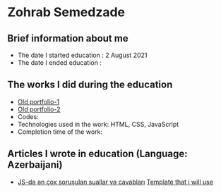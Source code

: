 # Zohrab Semedzade
## Brief information about me
- The date I started education : 2 August 2021
- The date I ended education : 
## The works I did during the education
- [Old portfolio-1](https://rawcdn.githack.com/Zohrab039/PragmatechFoundationProject/45c0e914686cf165b6090976d6a8851d5262a075/ProjectFrontEnd/index.html)
- [Old portfolio-2](https://rawcdn.githack.com/Zohrab039/PragmatechFoundationProject/45c0e914686cf165b6090976d6a8851d5262a075/ProjectFrontEnd/portfolio.html)
 - Codes:
 - Technologies used in the work: HTML, CSS, JavaScript
 - Completion time of the work:
## Articles I wrote in education (Language: Azerbaijani)
- [JS-də ən çox soruşulan suallar və cavabları](https://medium.com/@zohrabsemedzade3/javascript-%C9%99n-%C3%A7ox-soru%C5%9Fulan-suallar-v%C9%99-cavablar%C4%B1-8a21d34c1270)
[Template that i will use](https://marketifythemes.net/html/cavoni/index.html#)